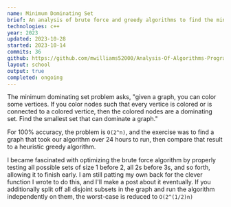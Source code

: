 ```yaml
---
name: Minimum Dominating Set
brief: An analysis of brute force and greedy algorithms to find the min dom set.
technologies: c++
year: 2023
updated: 2023-10-28
started: 2023-10-14
commits: 36
github: https://github.com/mwilliams52000/Analysis-Of-Algorithms-Program-1
layout: school
output: true
completed: ongoing
---
```


The minimum dominating set problem asks, "given a graph, you can color some vertices. If you color nodes such that every vertice is colored or is connected to a colored vertice, then the colored nodes are a dominating set. Find the smallest set that can dominate a graph."

For 100% accuracy, the problem is `O(2^n)`, and the exercise was to find a graph that took our algorithm over 24 hours to run, then compare that result to a heuristic greedy algorithm. 

I became fascinated with optimizing the brute force algorithm by properly testing all possible sets of size 1 before 2, all 2s before 3s, and so forth, allowing it to finish early. I am still patting my own back for the clever function I wrote to do this, and I'll make a post about it eventually. If you additionally split off all disjoint subsets in the graph and run the algorithm independently on them, the worst-case is reduced to `O(2^(1/2)n)`

